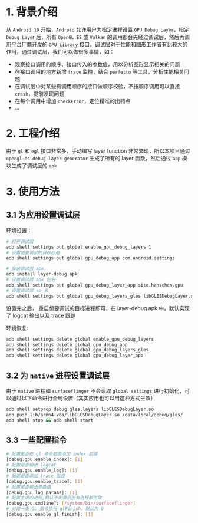 # 1. 背景介绍

从 `Android 10` 开始，`Android` 允许用户为指定进程设置 `GPU Debug Layer`，指定 `Debug Laye`r 后，所有 `OpenGL ES` 或 `Vulkan` 的调用都会先经过调试层，然后再调用平台厂商开发的 `GPU Library` 接口。调试层对于性能和图形工作者有比较大的作用，通过调试层，我们可以做很多事情，如：

 - 观察接口调用的顺序、接口传入的参数值，用以分析图形显示相关的问题 
 - 在接口调用的地方新增 `trace` 监控，结合 `perfetto` 等工具，分析性能相关问题
 - 在调试层中对某些有调用顺序的接口做顺序校验，不按顺序调用可以直接 `crash`，提前发现问题
 - 在每个调用中增加 `checkError`，定位精准的出错点
 - ...

# 2. 工程介绍

由于 `gl` 和 `egl` 接口非常多，手动编写 layer function 非常繁琐，所以本项目通过 `opengl-es-debug-layer-generator` 生成了所有的 layer 函数，然后通过 `app` 模块生成了调试层的 `apk`

# 3. 使用方法
## 3.1 为应用设置调试层

环境设置：
```bash
# 打开调试层
adb shell settings put global enable_gpu_debug_layers 1
# 设置想要调试的目标应用
adb shell settings put global gpu_debug_app com.android.settings

# 安装调试层 apk
adb install layer-debug.apk
# 设置调试层 apk 包名
adb shell settings put global gpu_debug_layer_app site.hanschen.gpu
# 设置调试层 so 名
adb shell settings put global gpu_debug_layers_gles libGLESDebugLayer.so
```

设置完之后， 重启想要调试的目标进程即可，在 layer-debug.apk 中，默认实现了 logcat 输出以及 trace 跟踪

环境恢复:
```bash
adb shell settings delete global enable_gpu_debug_layers
adb shell settings delete global gpu_debug_app
adb shell settings delete global gpu_debug_layers_gles
adb shell settings delete global gpu_debug_layer_app
```

## 3.2 为 `native` 进程设置调试层

由于 `native` 进程如 `surfaceflinger` 不会读取 `global settings` 进行初始化，可以通过以下命令进行全局设置（其实应用也可以用这种方式生效）
```bash
adb shell setprop debug.gles.layers libGLESDebugLayer.so
adb push lib/arm64-v8a/libGLESDebugLayer.so /data/local/debug/gles/
adb shell stop && adb shell start
```

## 3.3 一些配置指令
```bash
# 配置是否在 gl 命令前面添加 index 前缀
[debug.gpu.enable_index]: [1]
# 配置是否输出 logcat
[debug.gpu.enable_log]: [1]
# 配置是否添加 trace 监控
[debug.gpu.enable_trace]: [1]
# 配置是否输出参数值
[debug.gpu.log_params]: [1]
# 配置生效的进程,默认不配置则所有进程都生效
[debug.gpu.cmdline]: [/system/bin/surfaceflinger]
# 对每一条 GL 指令执行 glFinish，默认为 0
[debug.gpu.enable_gl_finish]: [1]
```